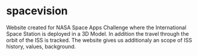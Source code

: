 # spacevision
Website created for NASA Space Apps Challenge where the International Space Station is deployed in a 3D Model. In addition the travel through the orbit of the ISS is tracked. The website gives us additionaly an scope of ISS history, values, background.
